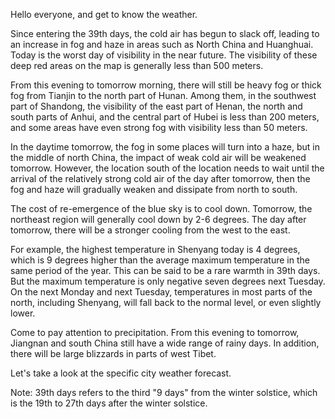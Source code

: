 Hello everyone, and get to know the weather.

Since entering the 39th days, the cold air has begun to slack off, leading to an increase in fog and haze in areas such as North China and Huanghuai. Today is the worst day of visibility in the near future. The visibility of these deep red areas on the map is generally less than 500 meters.

From this evening to tomorrow morning, there will still be heavy fog or thick fog from Tianjin to the north part of Hunan. Among them, in the southwest part of Shandong, the visibility of the east part of Henan, the north and south parts of Anhui, and the central part of Hubei is less than 200 meters, and some areas have even strong fog with visibility less than 50 meters.

In the daytime tomorrow, the fog in some places will turn into a haze, but in the middle of north China, the impact of weak cold air will be weakened tomorrow. However, the location south of the location needs to wait until the arrival of the relatively strong cold air of the day after tomorrow, then the fog and haze will gradually weaken and dissipate from north to south.

The cost of re-emergence of the blue sky is to cool down. Tomorrow, the northeast region will generally cool down by 2-6 degrees. The day after tomorrow, there will be a stronger cooling from the west to the east.

For example, the highest temperature in Shenyang today is 4 degrees, which is 9 degrees higher than the average maximum temperature in the same period of the year. This can be said to be a rare warmth in 39th days. But the maximum temperature is only negative seven degrees next Tuesday. On the next Monday and next Tuesday, temperatures in most parts of the north, including Shenyang, will fall back to the normal  level, or even slightly lower.

Come to pay attention to precipitation. From this evening to tomorrow, Jiangnan and south China still have a wide range of rainy days. In addition, there will be large blizzards in parts of west Tibet. 

Let's take a look at the specific city weather forecast.

Note: 39th days refers to the third "9 days" from the winter solstice, which is the 19th to 27th days after the winter solstice.
